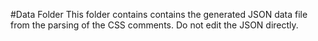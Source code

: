 #Data Folder
This folder contains contains the generated JSON data file from the parsing of the CSS comments. Do not edit the JSON directly.